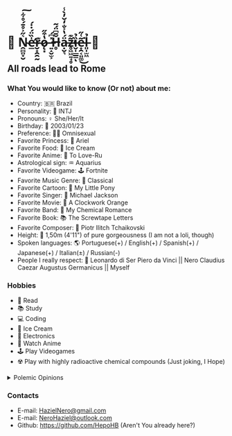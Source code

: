 # 🌹 Ṋ̴̻̤̟̮͛̋͐̊̄́̊͋͠e̶̛̲̍̏̈́̇̇́r̴̮̟̯̯̰͊ǫ̷͙̔͒̋ ̶͍̝̬̫͕̽͆́Ȟ̶̥̄͆̈́͂ạ̵̮͉̈́̔͐̐̒̆̓̀̾z̴̥͖͖͍̘̥̃͊̕ȉ̶̬̩̲̲̳̉ͅe̵̟̯͔͈͚͂͑̋͘͜l̶͈̩̫͖̉ 🌹

## All roads lead to Rome

### What You would like to know (Or not) about me:

  - Country: 🇧🇷 Brazil
  - Personality: 🧠 INTJ
  - Pronouns: ♀️ She/Her/It
  - Birthday: 🎂 2003/01/23
  - Preference: 🏳️‍🌈 Omnisexual
  - Favorite Princess: 👑 Ariel
  - Favorite Food: 🍨 Ice Cream
  - Favorite Anime: 🗻 To Love-Ru
  - Astrological sign: ♒ Aquarius
  - Favorite Videogame: 🕹️ Fortnite
  - Favorite Music Genre: 🎼 Classical
  - Favorite Cartoon: 🦄 My Little Pony
  - Favorite Singer: 🎤 Michael Jackson
  - Favorite Movie: 🍿 A Clockwork Orange
  - Favorite Band: 🎹 My Chemical Romance
  - Favorite Book: 📚 The Screwtape Letters
  - Favorite Composer: 🎻 Piotr Ilitch Tchaikovski
  - Height: 👠 1,50m (4'11") of pure gorgeousness (I am not a loli, though)
  - Spoken languages: 🌎 Portuguese(+) / English(+) / Spanish(+) / Japanese(+) / Italian(±) / Russian(-)
  - People I really respect: 💖 Leonardo di Ser Piero da Vinci || Nero Claudius Caezar Augustus Germanicus || Myself

### Hobbies
  - 📖 Read
  - 📚 Study
  - 💻 Coding
  - 🍨 Ice Cream
  - 🤖 Electronics
  - 🎎 Watch Anime
  - 🕹 Play Videogames
  - ☢️ Play with highly radioactive chemical compounds (Just joking, I Hope)

<details>
  <summary>Polemic Opinions</summary>
### Did nothing wrong Squad
 - 🩸 Eren
 - 👁️ Lelouch
 - 🦅 Griffith
 - 📓 Raito Yagami
 - 💥 Akemi Homura
 - 🇺🇸 Funny Valentine
  
 ### Rankings
- 💗 Yotsuba > Miku >> Itsuki >>> Nino >>>>> Ichika
- 👼🏻 Kaworu >>>>>>>>>>>>>>>>>> Misato == Asuka == Rei
- 🎮 Computer >>> Microsoft >>> Sony >>> Nintendo >>> Others
- 🇯 Joseph > Josuke >> Jotaro > Jonathan >>> Giorno >>> Jolyne >>> Johny >>> Josuke II
  
</details>

### Contacts

- E-mail: HazielNero@gmail.com
- E-mail: NeroHaziel@outlook.com
- Github: https://github.com/HepoHB (Aren't You already here?)

<!--
**Tchaikochan/Tchaikochan** is a ✨ _special_ ✨ repository because its `README.md` (this file) appears on your GitHub profile.

Here are some ideas to get you started:

- 🔭 I’m currently working on ...
- 🌱 I’m currently learning ...
- 👯 I’m looking to collaborate on ...
- 🤔 I’m looking for help with ...
- 💬 Ask me about ...
- 📫 How to reach me: ...
- 😄 Pronouns: ...
- ⚡ Fun fact: ...
-->
